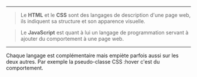***

> Le **HTML** et le **CSS** sont des langages de description d'une page web, ils indiquent sa structure et son apparence visuelle.

> Le **JavaScript** est quant à lui un langage de programmation servant à ajouter du comportement à une page web.

***

Chaque langage est complémentaire mais empiète parfois aussi sur les deux autres.
Par exemple la pseudo-classe CSS :hover c'est du comportement.